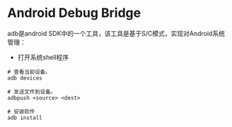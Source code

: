 # Android Debug Bridge

adb是android SDK中的一个工具，该工具是基于S/C模式，实现对Android系统管理：

* 打开系统shell程序


```shell
# 查看当前设备。
adb devices

# 发送文件到设备。
adbpush <source> <dest>

# 安装软件
adb install
```
